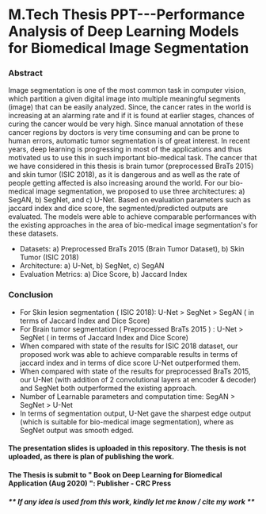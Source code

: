 # M.Tech Thesis PPT---Performance Analysis of Deep Learning Models for Biomedical Image Segmentation

### Abstract

Image segmentation is one of the most common task in computer vision, which partition a given digital image into multiple meaningful segments (image) that can be easily analyzed. Since, the cancer rates in the world is increasing at an alarming rate and if it is found at earlier stages, chances of curing the cancer would be very high. Since manual annotation of these cancer regions by doctors is very time consuming and can be prone to human errors, automatic tumor segmentation is of great interest. In recent years, deep learning is progressing in most of the applications and thus motivated us to use this in such important bio-medical task. The cancer that we have considered in this thesis is brain tumor (preprocessed BraTs 2015) and skin tumor (ISIC 2018), as it is dangerous and as well as the rate of people getting affected is also increasing around the world. For our bio-medical image segmentation, we proposed to use three architectures: a) SegAN, b) SegNet, and c) U-Net. Based on evaluation parameters such as jaccard index and dice score, the segmented/predicted outputs are evaluated. The models were able to achieve comparable performances with the existing approaches in the area of bio-medical image segmentation's for these datasets.

- Datasets: a) Preprocessed BraTs 2015 (Brain Tumor Dataset), b) Skin Tumor (ISIC 2018)
- Architecture: a) U-Net, b) SegNet, c) SegAN
- Evaluation Metrics: a) Dice Score, b) Jaccard Index

### Conclusion

- For Skin lesion segmentation ( ISIC 2018): U-Net > SegNet > SegAN ( in terms of Jaccard Index and Dice Score)
- For Brain tumor segmentation ( Preprocessed BraTs 2015 ) : U-Net > SegNet ( in terms of Jaccard Index and Dice Score)
- When compared with state of the results for ISIC 2018 dataset, our proposed work was able to achieve comparable results in terms of jaccard index and in terms of dice score U-Net outperformed them.
- When compared with state of the results for preprocessed BraTs 2015, our U-Net (with addition of 2 convolutional layers at encoder & decoder) and SegNet both outperformed the existing approach.
- Number of Learnable parameters and computation time: SegAN > SegNet > U-Net
- In terms of segmentation output, U-Net gave the sharpest edge output (which is suitable for bio-medical image segmentation), where as SegNet output was smooth edged.



#### The presentation slides is uploaded in this repository. The thesis is not uploaded, as there is plan of publishing the work.
#### The Thesis is submit to  " Book on Deep Learning for Biomedical Application (Aug 2020) ": Publisher - CRC Press


##### ** If any idea is used from this work, kindly let me know / cite my work **
